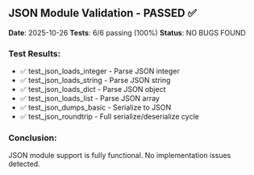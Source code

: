 ## JSON Module Validation - PASSED ✅

**Date**: 2025-10-26
**Tests**: 6/6 passing (100%)
**Status**: NO BUGS FOUND

### Test Results:
- ✅ test_json_loads_integer - Parse JSON integer
- ✅ test_json_loads_string - Parse JSON string  
- ✅ test_json_loads_dict - Parse JSON object
- ✅ test_json_loads_list - Parse JSON array
- ✅ test_json_dumps_basic - Serialize to JSON
- ✅ test_json_roundtrip - Full serialize/deserialize cycle

### Conclusion:
JSON module support is fully functional. No implementation issues detected.

